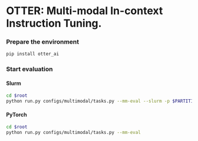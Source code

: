# OTTER: Multi-modal In-context Instruction Tuning.

### Prepare the environment

```sh
pip install otter_ai
```

### Start evaluation

#### Slurm

```sh
cd $root
python run.py configs/multimodal/tasks.py --mm-eval --slurm -p $PARTITION
```

#### PyTorch

```sh
cd $root
python run.py configs/multimodal/tasks.py --mm-eval
```
